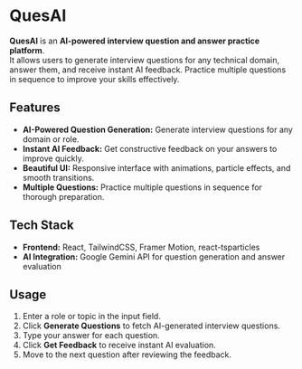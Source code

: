 # QuesAI

**QuesAI** is an **AI-powered interview question and answer practice platform**.  
It allows users to generate interview questions for any technical domain, answer them, and receive instant AI feedback. Practice multiple questions in sequence to improve your skills effectively.

## Features

- **AI-Powered Question Generation:** Generate interview questions for any domain or role.  
- **Instant AI Feedback:** Get constructive feedback on your answers to improve quickly.  
- **Beautiful UI:** Responsive interface with animations, particle effects, and smooth transitions.  
- **Multiple Questions:** Practice multiple questions in sequence for thorough preparation.  


## Tech Stack

- **Frontend:** React, TailwindCSS, Framer Motion, react-tsparticles  
- **AI Integration:** Google Gemini API for question generation and answer evaluation  

## Usage

1. Enter a role or topic in the input field.
2. Click **Generate Questions** to fetch AI-generated interview questions.
3. Type your answer for each question.
4. Click **Get Feedback** to receive instant AI evaluation.
5. Move to the next question after reviewing the feedback.
